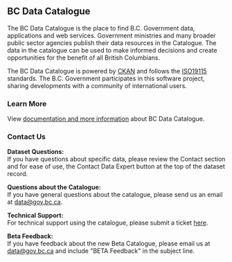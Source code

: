 ## BC Data Catalogue

The BC Data Catalogue is the place to find B.C. Government data, applications and web services. Government ministries and many broader public sector agencies publish their data resources in the Catalogue. The data in the catalogue can be used to make informed decisions and create opportunities for the benefit of all British Columbians.

The BC Data Catalogue is powered by [CKAN](http://ckan.org/) and follows the [ISO19115](https://www.iso.org/standard/53798.html) standards. The B.C. Government participates in this software project, sharing developments with a community of international users.


### Learn More

View [documentation and more information](https://www2.gov.bc.ca/gov/content?id=42230A1DCE4B442A8D72B7B11A53DA5F) about BC Data Catalogue.


### Contact Us

**Dataset Questions:**  
If you have questions about specific data, please review the Contact section and for ease of use, the Contact Data Expert button at the top of the dataset record.

**Questions about the Catalogue:**  
If you have general questions about the catalogue, please send us an email at [data@gov.bc.ca](mailto:data@gov.bc.ca).

**Technical Support:**  
For technical support using the catalogue, please submit a ticket [here](https://apps.nrs.gov.bc.ca/int/jira/servicedesk/customer/portals).

**Beta Feedback:**  
If you have feedback about the new Beta Catalogue, please email us at [data@gov.bc.ca](mailto:data@gov.bc.ca) and include "BETA Feedback" in the subject line.
